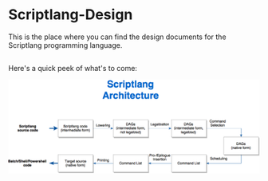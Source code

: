 # Scriptlang-Design
This is the place where you can find the design documents for the Scriptlang programming language.

##  
Here's a quick peek of what's to come:

![Scriptlang Architecture](General/Scriptlang_Design_Architecture.png)
